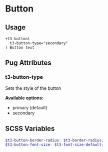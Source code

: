 # Button


## Usage
```pug
+t3-button(
  t3-button-type="secondary"
) Button text
```


## Pug Attributes

### t3-button-type

Sets the style of the button

**Available options:**
- primary (default)
- secondary


## SCSS Variables

```scss
$t3-button-border-radius: $t3-border-radius;
$t3-button-font-size: $t3-font-size-default;
```

